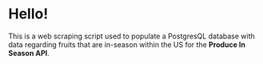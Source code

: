# Hello!

This is a web scraping script used to populate a PostgresQL database with data regarding fruits that are in-season within the US for the **Produce In Season API**. 
